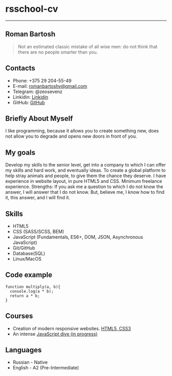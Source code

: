 # rsschool-cv
***
## Roman Bartosh
> Not an estimated classic mistake of all wise men: do not think that there are no people smarter than you.

## Contacts

* Phone: +375 29 204-55-49
* E-mail: romanbartoshv@gmail.com
* Telegram: @zeosevenz
* Linkidin: [Linkidin](https://www.linkedin.com/in/roman-bartosh-9887601a3/)
* GitHub: [GitHub](https://github.com/ayanakoji1)

## Briefly About Myself

I like programming, because it allows you to create something new, does not allow you to degrade and opens new doors in front of you.

## My goals

Develop my skills to the senior level, get into a company to which I can offer my skills and hard work, and eventually ideas.
To create a global platform to help stray animals and people, to give them the chance they deserve. I have experience in website layout, in pure HTML5 and CSS. Minimum freelance experience.
Strengths: If you ask me a question to which I do not know the answer, I will answer that I do not know. But, believe me, I know how to find it, this answer, and I will find it.

## Skills
* HTML5
* CSS (SASS/SCSS, BEM)
* JavaScript (Fundamentals, ES6+, DOM, JSON, Asynchronous JavaScript)
* Git/GitHub
* Database(SQL)
* Linux/MacOS

## Code example
```
function multiply(a, b){
  console.log(a * b);
  return a * b;
}
```

## Courses

* Creation of modern responsive websites. [HTML5, CSS3](https://www.udemy.com/course/web-professional-html5/)
* An intense [JavaScript dive (in progress)](https://www.udemy.com/course/intensive-js/)

## Languages

* Russian - Native
* English - A2 (Pre-Intermediate)
